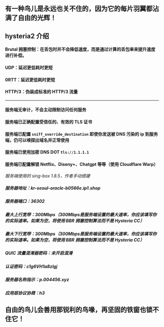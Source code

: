 ## 有一种鸟儿是永远也关不住的，因为它的每片羽翼都沾满了自由的光辉！


## hysteria2 介绍
#### Brutal 拥塞控制：在丢包时并不会降低速度，而是通过计算的丢包率来提升速度进行补偿。
#### UDP：延迟更低耗时更短
#### 0RTT：延迟更低耗时更短
#### HTTP/3：伪装成标准的 HTTP/3 流量
---------
#### 服务端无审计，不会主动限制访问任何服务
#### 服务端已正确配置受信任的、有效的 TLS 证书
#### 服务端已配置 ```sniff_override_destination``` 即使你发送被 DNS 污染的 ip 到服务端，仍可以嗅探出域名并正常使用
#### 服务端已使用加密 DNS DOT ```tls://1.1.1.1 ```
#### 服务端已配置解锁 Netflix、Diseny+、Chatgpt 等等（使用 Cloudflare Warp）

*服务端使用的 sing-box 1.8.5，作者手动搭建*

##### 服务器地址：kr-seoul-oracle-b0566e.ip1.shop
##### 服务器端口：36302
##### 最大上行宽带：300Mbps（300Mbps是服务端设置的最大速率，你应该填写你的实际速率。如果为空，将使用 BBR 拥塞控制算法而不是 Hysteria CC）
##### 最大下行宽带：300Mbps（300Mbps是服务端设置的最大速率，你应该填写你的实际速率。如果为空，将使用 BBR 拥塞控制算法而不是 Hysteria CC）
##### QUIC 流量混淆器密码：未开启混淆
##### 认证密码：c1g6VH1a8zlgj
##### 服务器名称指示：p.004456.xyz
##### 应用层协议协商：h3





## 自由的鸟儿会善用那锐利的鸟喙，再坚固的铁窗也锁不住它！
